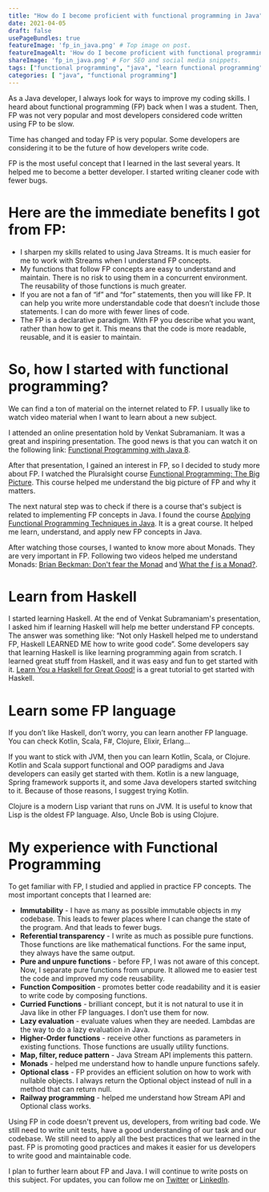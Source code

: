 ```yaml
---
title: "How do I become proficient with functional programming in Java"
date: 2021-04-05
draft: false
usePageBundles: true
featureImage: 'fp_in_java.png' # Top image on post.
featureImageAlt: 'How do I become proficient with functional programming in Java' # Alternative text for featured image.
shareImage: 'fp_in_java.png' # For SEO and social media snippets.
tags: ["functional programming", "java", "learn functional programming", "getting started with functional programming in java"]
categories: [ "java", "functional programming"]
---
```


As a Java developer, I always look for ways to improve my coding skills. I heard about functional programming (FP) back when I was a student. Then, FP was not very popular and most developers considered code written using FP to be slow.

Time has changed and today FP is very popular. Some developers are considering it to be the future of how developers write code.

FP is the most useful concept that I learned in the last several years. It helped me to become a better developer. I started writing cleaner code with fewer bugs.

# Here are the immediate benefits I got from FP:

- I sharpen my skills related to using Java Streams. It is much easier for me to work with Streams when I understand FP concepts.
- My functions that follow FP concepts are easy to understand and maintain. There is no risk to using them in a concurrent environment. The reusability of those functions is much greater.
- If you are not a fan of “if” and “for” statements, then you will like FP. It can help you write more understandable code that doesn’t include those statements. I can do more with fewer lines of code.
- The FP is a declarative paradigm. With FP you describe what you want, rather than how to get it. This means that the code is more readable, reusable, and it is easier to maintain.

# So, how I started with functional programming?
We can find a ton of material on the internet related to FP. I usually like to watch video material when I want to learn about a new subject.

I attended an online presentation hold by Venkat Subramaniam. It was a great and inspiring presentation. The good news is that you can watch it on the following link: [Functional Programming with Java 8](https://www.youtube.com/watch?v=15X0qFtBqiQ&t=135s).

After that presentation, I gained an interest in FP, so I decided to study more about FP. I watched the Pluralsight course [Functional Programming: The Big Picture](https://www.pluralsight.com/courses/functional-programming-big-picture). This course helped me understand the big picture of FP and why it matters.

The next natural step was to check if there is a course that's subject is related to implementing FP concepts in Java. I found the course [Applying Functional Programming Techniques in Java](https://www.pluralsight.com/courses/applying-functional-programming-techniques-java). It is a great course. It helped me learn, understand, and apply new FP concepts in Java.

After watching those courses, I wanted to know more about Monads. They are very important in FP. Following two videos helped me understand Monads: [Brian Beckman: Don't fear the Monad](https://www.youtube.com/watch?v=ZhuHCtR3xq8&t=14s) and [What the ƒ is a Monad?](https://youtu.be/OSuu8zBBNAA).

# Learn from Haskell
I started learning Haskell. At the end of Venkat Subramaniam's presentation, I asked him if learning Haskell will help me better understand FP concepts. The answer was something like: “Not only Haskell helped me to understand FP, Haskell LEARNED ME how to write good code”. Some developers say that learning Haskell is like learning programming again from scratch. I learned great stuff from Haskell, and it was easy and fun to get started with it. [Learn You a Haskell for Great Good!](http://learnyouahaskell.com/chapters) is a great tutorial to get started with Haskell.



# Learn some FP language
If you don’t like Haskell, don’t worry, you can learn another FP language. You can check Kotlin, Scala, F#, Clojure, Elixir, Erlang...

If you want to stick with JVM, then you can learn Kotlin, Scala, or Clojure. Kotlin and Scala support functional and OOP paradigms and Java developers can easily get started with them. Kotlin is a new language, Spring framework supports it, and some Java developers started switching to it. Because of those reasons, I suggest trying Kotlin.

Clojure is a modern Lisp variant that runs on JVM. It is useful to know that Lisp is the oldest FP language. Also, Uncle Bob is using Clojure.

# My experience with Functional Programming
To get familiar with FP, I studied and applied in practice FP concepts. The most important concepts that I learned are:

- **Immutability** - I have as many as possible immutable objects in my codebase. This leads to fewer places where I can change the state of the program. And that leads to fewer bugs.
- **Referential transparency** - I write as much as possible pure functions. Those functions are like mathematical functions. For the same input, they always have the same output.
- **Pure and unpure functions** - before FP, I was not aware of this concept. Now, I separate pure functions from unpure. It allowed me to easier test the code and improved my code reusability.
- **Function Composition** - promotes better code readability and it is easier to write code by composing functions.
- **Curried Functions** - brilliant concept, but it is not natural to use it in Java like in other FP languages. I don’t use them for now.
- **Lazy evaluation** - evaluate values when they are needed. Lambdas are the way to do a lazy evaluation in Java.
- **Higher-Order functions** - receive other functions as parameters in existing functions. Those functions are usually utility functions.
- **Map, filter, reduce pattern** - Java Stream API implements this pattern.
- **Monads** - helped me understand how to handle unpure functions safely.
- **Optional class** - FP provides an efficient solution on how to work with nullable objects. I always return the Optional object instead of null in a method that can return null.
- **Railway programming** - helped me understand how Stream API and Optional class works.

Using FP in code doesn't prevent us, developers, from writing bad code. We still need to write unit tests, have a good understanding of our task and our codebase. We still need to apply all the best practices that we learned in the past. FP is promoting good practices and makes it easier for us developers to write good and maintainable code.

I plan to further learn about FP and Java. I will continue to write posts on this subject. For updates, you can follow me on [Twitter](https://twitter.com/mare_milenkovic) or [LinkedIn](https://www.linkedin.com/in/marko-milenkovic-48320b59/).
